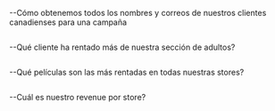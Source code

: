 
--Cómo obtenemos todos los nombres y correos de nuestros clientes canadienses para una campaña
```sql
```

--Qué cliente ha rentado más de nuestra sección de adultos?
```sql
```
--Qué películas son las más rentadas en todas nuestras stores?
```sql
```
--Cuál es nuestro revenue por store?
```sql
```
